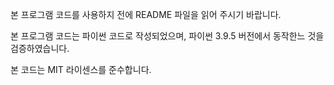 본 프로그램 코드를 사용하지 전에 README 파일을 읽어 주시기 바랍니다.

본 프로그램 코드는 파이썬 코드로 작성되었으며,
파이썬 3.9.5 버전에서 동작한느 것을 검증하였습니다.

본 코드는 MIT 라이센스를 준수합니다.